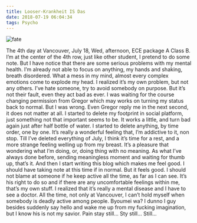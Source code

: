 ```yaml
---
title: Looser-Krankheit IS Das
date: 2018-07-19 06:04:34
tags: Psycho
---
```

![fate](https://i.loli.net/2018/07/19/5b4fbb24338e2.png)

The 4th day at Vancouver, July 18, Wed, afternoon, ECE package A Class B.
I’m at the center of the 4th row, just like other student, I pretend to do some note.
But I have notice that there are some serious problems with my mental health.
I’m already not able to focus on anything, my hands and shaking, breath disordered.
What a mess in my mind, almost every complex emotions come to explode my head.
I realized it’s my own problem, but not any others.
I’ve hate someone, try to avoid somebody on purpose.
But it’s not their fault, even they act bad as ever.
I was waiting for the course changing permission from Gregor which may works on turning my status back to normal.
But I was wrong.
Even Gregor reply me in the next second, it does not matter at all.
I started to delete my footprint in social platform, just something not that important seems to be.
It works a little, and turn bad again just after half bottle of water.
I started to delete anything, by time order, one by one.
It’s really a wonderful feeling that, I’m addictive to it, non stop.
Till I’ve deleted everything of July, I think it’s time for a rest, and a more strange feeling welling up from my breast. It’s a pleasure that wondering what I’m doing, or, doing thing with no meaning.
As what I’ve always done before, sending meaningless moment and waiting for thumb up, that’s it.
And then I start writing this blog which makes me feel good.
I should have taking note at this time if in normal.
But it feels good.
I should not blame at someone if he keep active all the time, as far as I can see.
It’s his right to do so and if there are any uncomfortable feelings within me, that’s my own stuff.
I realized that it’s really a mental disease and I have to see a doctor.
All the time, not only at Vancouver, I can’t hold myself when somebody is deadly active among people.
Byoumei wa?
I dunno
I guy besides suddenly say hello and wake me up from my fucking imagination, but I know his is not my savior.
Pain stay still...
Sty still...
Still...

